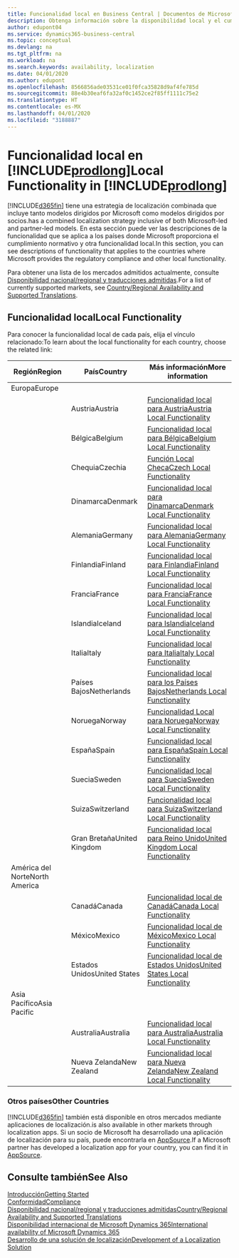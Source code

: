 ```yaml
---
title: Funcionalidad local en Business Central | Documentos de Microsoft
description: Obtenga información sobre la disponibilidad local y el cumplimiento de las normativas de Dynamics 365 Business Central.
author: edupont04
ms.service: dynamics365-business-central
ms.topic: conceptual
ms.devlang: na
ms.tgt_pltfrm: na
ms.workload: na
ms.search.keywords: availability, localization
ms.date: 04/01/2020
ms.author: edupont
ms.openlocfilehash: 8566856ade03531ce01f0fca35828d9af4fe785d
ms.sourcegitcommit: 88e4b30eaf6fa32af0c1452ce2f85ff1111c75e2
ms.translationtype: HT
ms.contentlocale: es-MX
ms.lasthandoff: 04/01/2020
ms.locfileid: "3188887"
---
```

# <a name="local-functionality-in-prodlong"></a><span data-ttu-id="49f3a-103">Funcionalidad local en [!INCLUDE[prodlong](includes/prodlong.md)]</span><span class="sxs-lookup"><span data-stu-id="49f3a-103">Local Functionality in [!INCLUDE[prodlong](includes/prodlong.md)]</span></span>

[!INCLUDE[d365fin](includes/d365fin_md.md)] <span data-ttu-id="49f3a-104">tiene una estrategia de localización combinada que incluye tanto modelos dirigidos por Microsoft como modelos dirigidos por socios.</span><span class="sxs-lookup"><span data-stu-id="49f3a-104">has a combined localization strategy inclusive of both Microsoft-led and partner-led models.</span></span> <span data-ttu-id="49f3a-105">En esta sección puede ver las descripciones de la funcionalidad que se aplica a los países donde Microsoft proporciona el cumplimiento normativo y otra funcionalidad local.</span><span class="sxs-lookup"><span data-stu-id="49f3a-105">In this section, you can see descriptions of functionality that applies to the countries where Microsoft provides the regulatory compliance and other local functionality.</span></span>  

<span data-ttu-id="49f3a-106">Para obtener una lista de los mercados admitidos actualmente, consulte [Disponibilidad nacional/regional y traducciones admitidas](/dynamics365/business-central/dev-itpro/compliance/apptest-countries-and-translations?toc=/dynamics365/business-central/toc.json).</span><span class="sxs-lookup"><span data-stu-id="49f3a-106">For a list of currently supported markets, see [Country/Regional Availability and Supported Translations](/dynamics365/business-central/dev-itpro/compliance/apptest-countries-and-translations?toc=/dynamics365/business-central/toc.json).</span></span>  

## <a name="local-functionality"></a><span data-ttu-id="49f3a-107">Funcionalidad local</span><span class="sxs-lookup"><span data-stu-id="49f3a-107">Local Functionality</span></span>

<span data-ttu-id="49f3a-108">Para conocer la funcionalidad local de cada país, elija el vínculo relacionado:</span><span class="sxs-lookup"><span data-stu-id="49f3a-108">To learn about the local functionality for each country, choose the related link:</span></span>

| <span data-ttu-id="49f3a-109">Región</span><span class="sxs-lookup"><span data-stu-id="49f3a-109">Region</span></span> | <span data-ttu-id="49f3a-110">País</span><span class="sxs-lookup"><span data-stu-id="49f3a-110">Country</span></span> | <span data-ttu-id="49f3a-111">Más información</span><span class="sxs-lookup"><span data-stu-id="49f3a-111">More information</span></span> |
| --- | --- |--- |
| <span data-ttu-id="49f3a-112">Europa</span><span class="sxs-lookup"><span data-stu-id="49f3a-112">Europe</span></span> |  | |
|        | <span data-ttu-id="49f3a-113">Austria</span><span class="sxs-lookup"><span data-stu-id="49f3a-113">Austria</span></span> | [<span data-ttu-id="49f3a-114">Funcionalidad local para Austria</span><span class="sxs-lookup"><span data-stu-id="49f3a-114">Austria Local Functionality</span></span>](localfunctionality/austria/austria-local-functionality.md) |
|        | <span data-ttu-id="49f3a-115">Bélgica</span><span class="sxs-lookup"><span data-stu-id="49f3a-115">Belgium</span></span> | [<span data-ttu-id="49f3a-116">Funcionalidad local para Bélgica</span><span class="sxs-lookup"><span data-stu-id="49f3a-116">Belgium Local Functionality</span></span>](localfunctionality/belgium/belgium-local-functionality.md) |
|        | <span data-ttu-id="49f3a-117">Chequia</span><span class="sxs-lookup"><span data-stu-id="49f3a-117">Czechia</span></span> | [<span data-ttu-id="49f3a-118">Función Local Checa</span><span class="sxs-lookup"><span data-stu-id="49f3a-118">Czech Local Functionality</span></span>](localfunctionality/czech/czech-local-functionality.md) |
|        | <span data-ttu-id="49f3a-119">Dinamarca</span><span class="sxs-lookup"><span data-stu-id="49f3a-119">Denmark</span></span> | [<span data-ttu-id="49f3a-120">Funcionalidad local para Dinamarca</span><span class="sxs-lookup"><span data-stu-id="49f3a-120">Denmark Local Functionality</span></span>](localfunctionality/denmark/denmark-local-functionality.md) |
|        | <span data-ttu-id="49f3a-121">Alemania</span><span class="sxs-lookup"><span data-stu-id="49f3a-121">Germany</span></span> | [<span data-ttu-id="49f3a-122">Funcionalidad local para Alemania</span><span class="sxs-lookup"><span data-stu-id="49f3a-122">Germany Local Functionality</span></span>](localfunctionality/germany/germany-local-functionality.md) |
|        | <span data-ttu-id="49f3a-123">Finlandia</span><span class="sxs-lookup"><span data-stu-id="49f3a-123">Finland</span></span> | [<span data-ttu-id="49f3a-124">Funcionalidad local para Finlandia</span><span class="sxs-lookup"><span data-stu-id="49f3a-124">Finland Local Functionality</span></span>](localfunctionality/finland/finland-local-functionality.md) |
|        | <span data-ttu-id="49f3a-125">Francia</span><span class="sxs-lookup"><span data-stu-id="49f3a-125">France</span></span> | [<span data-ttu-id="49f3a-126">Funcionalidad local para Francia</span><span class="sxs-lookup"><span data-stu-id="49f3a-126">France Local Functionality</span></span>](localfunctionality/france/france-local-functionality.md) |
|        | <span data-ttu-id="49f3a-127">Islandia</span><span class="sxs-lookup"><span data-stu-id="49f3a-127">Iceland</span></span> | [<span data-ttu-id="49f3a-128">Funcionalidad local para Islandia</span><span class="sxs-lookup"><span data-stu-id="49f3a-128">Iceland Local Functionality</span></span>](localfunctionality/iceland/iceland-local-functionality.md) |
|        | <span data-ttu-id="49f3a-129">Italia</span><span class="sxs-lookup"><span data-stu-id="49f3a-129">Italy</span></span> | [<span data-ttu-id="49f3a-130">Funcionalidad local para Italia</span><span class="sxs-lookup"><span data-stu-id="49f3a-130">Italy Local Functionality</span></span>](localfunctionality/italy/italy-local-functionality.md) |
|        | <span data-ttu-id="49f3a-131">Países Bajos</span><span class="sxs-lookup"><span data-stu-id="49f3a-131">Netherlands</span></span> | [<span data-ttu-id="49f3a-132">Funcionalidad local para los Países Bajos</span><span class="sxs-lookup"><span data-stu-id="49f3a-132">Netherlands Local Functionality</span></span>](localfunctionality/netherlands/netherlands-local-functionality.md) |
|        | <span data-ttu-id="49f3a-133">Noruega</span><span class="sxs-lookup"><span data-stu-id="49f3a-133">Norway</span></span> | [<span data-ttu-id="49f3a-134">Funcionalidad Local para Noruega</span><span class="sxs-lookup"><span data-stu-id="49f3a-134">Norway Local Functionality</span></span>](localfunctionality/norway/norway-local-functionality.md) |
|        | <span data-ttu-id="49f3a-135">España</span><span class="sxs-lookup"><span data-stu-id="49f3a-135">Spain</span></span> | [<span data-ttu-id="49f3a-136">Funcionalidad local para España</span><span class="sxs-lookup"><span data-stu-id="49f3a-136">Spain Local Functionality</span></span>](localfunctionality/spain/spain-local-functionality.md) |
|        | <span data-ttu-id="49f3a-137">Suecia</span><span class="sxs-lookup"><span data-stu-id="49f3a-137">Sweden</span></span> | [<span data-ttu-id="49f3a-138">Funcionalidad local para Suecia</span><span class="sxs-lookup"><span data-stu-id="49f3a-138">Sweden Local Functionality</span></span>](localfunctionality/sweden/sweden-local-functionality.md) |
|        | <span data-ttu-id="49f3a-139">Suiza</span><span class="sxs-lookup"><span data-stu-id="49f3a-139">Switzerland</span></span> | [<span data-ttu-id="49f3a-140">Funcionalidad local para Suiza</span><span class="sxs-lookup"><span data-stu-id="49f3a-140">Switzerland Local Functionality</span></span>](localfunctionality/switzerland/switzerland-local-functionality.md) |
|        | <span data-ttu-id="49f3a-141">Gran Bretaña</span><span class="sxs-lookup"><span data-stu-id="49f3a-141">United Kingdom</span></span> | [<span data-ttu-id="49f3a-142">Funcionalidad local para Reino Unido</span><span class="sxs-lookup"><span data-stu-id="49f3a-142">United Kingdom Local Functionality</span></span>](localfunctionality/unitedkingdom/united-kingdom-local-functionality.md) |
| <span data-ttu-id="49f3a-143">América del Norte</span><span class="sxs-lookup"><span data-stu-id="49f3a-143">North America</span></span> |       |  |
|        | <span data-ttu-id="49f3a-144">Canadá</span><span class="sxs-lookup"><span data-stu-id="49f3a-144">Canada</span></span>|[<span data-ttu-id="49f3a-145">Funcionalidad local de Canadá</span><span class="sxs-lookup"><span data-stu-id="49f3a-145">Canada Local Functionality</span></span>](localfunctionality/canada/canada-local-functionality.md) |
|        | <span data-ttu-id="49f3a-146">México</span><span class="sxs-lookup"><span data-stu-id="49f3a-146">Mexico</span></span> | [<span data-ttu-id="49f3a-147">Funcionalidad local de México</span><span class="sxs-lookup"><span data-stu-id="49f3a-147">Mexico Local Functionality</span></span>](localfunctionality/mexico/mexico-local-functionality.md) |
|        | <span data-ttu-id="49f3a-148">Estados Unidos</span><span class="sxs-lookup"><span data-stu-id="49f3a-148">United States</span></span>|[<span data-ttu-id="49f3a-149">Funcionalidad local de Estados Unidos</span><span class="sxs-lookup"><span data-stu-id="49f3a-149">United States Local Functionality</span></span>](localfunctionality/unitedstates/united-states-local-functionality.md) |
| <span data-ttu-id="49f3a-150">Asia Pacífico</span><span class="sxs-lookup"><span data-stu-id="49f3a-150">Asia Pacific</span></span> |       |  |
|        | <span data-ttu-id="49f3a-151">Australia</span><span class="sxs-lookup"><span data-stu-id="49f3a-151">Australia</span></span> | [<span data-ttu-id="49f3a-152">Funcionalidad local para Australia</span><span class="sxs-lookup"><span data-stu-id="49f3a-152">Australia Local Functionality</span></span>](localfunctionality/australia/australia-local-functionality.md) |
|        | <span data-ttu-id="49f3a-153">Nueva Zelanda</span><span class="sxs-lookup"><span data-stu-id="49f3a-153">New Zealand</span></span> | [<span data-ttu-id="49f3a-154">Funcionalidad local para Nueva Zelanda</span><span class="sxs-lookup"><span data-stu-id="49f3a-154">New Zealand Local Functionality</span></span>](localfunctionality/newzealand/new-zealand-local-functionality.md) |

### <a name="other-countries"></a><span data-ttu-id="49f3a-155">Otros países</span><span class="sxs-lookup"><span data-stu-id="49f3a-155">Other Countries</span></span>
[!INCLUDE[d365fin](includes/d365fin_md.md)] <span data-ttu-id="49f3a-156">también está disponible en otros mercados mediante aplicaciones de localización.</span><span class="sxs-lookup"><span data-stu-id="49f3a-156">is also available in other markets through localization apps.</span></span> <span data-ttu-id="49f3a-157">Si un socio de Microsoft ha desarrollado una aplicación de localización para su país, puede encontrarla en [AppSource](https://appsource.microsoft.com/product/dynamics-365-business-central/).</span><span class="sxs-lookup"><span data-stu-id="49f3a-157">If a Microsoft partner has developed a localization app for your country, you can find it in [AppSource](https://appsource.microsoft.com/product/dynamics-365-business-central/).</span></span>

## <a name="see-also"></a><span data-ttu-id="49f3a-158">Consulte también</span><span class="sxs-lookup"><span data-stu-id="49f3a-158">See Also</span></span>
[<span data-ttu-id="49f3a-159">Introducción</span><span class="sxs-lookup"><span data-stu-id="49f3a-159">Getting Started</span></span>](product-get-started.md)  
[<span data-ttu-id="49f3a-160">Conformidad</span><span class="sxs-lookup"><span data-stu-id="49f3a-160">Compliance</span></span>](compliance/compliance-overview.md)  
[<span data-ttu-id="49f3a-161">Disponibilidad nacional/regional y traducciones admitidas</span><span class="sxs-lookup"><span data-stu-id="49f3a-161">Country/Regional Availability and Supported Translations</span></span>](/dynamics365/business-central/dev-itpro/compliance/apptest-countries-and-translations?toc=/dynamics365/business-central/toc.json)  
[<span data-ttu-id="49f3a-162">Disponibilidad internacional de Microsoft Dynamics 365</span><span class="sxs-lookup"><span data-stu-id="49f3a-162">International availability of Microsoft Dynamics 365</span></span>](/dynamics365/get-started/availability)  
[<span data-ttu-id="49f3a-163">Desarrollo de una solución de localización</span><span class="sxs-lookup"><span data-stu-id="49f3a-163">Development of a Localization Solution</span></span>](/dynamics365/business-central/dev-itpro/developer/readiness/readiness-develop-localization)  
